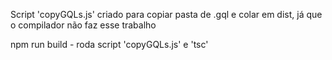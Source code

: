 Script 'copyGQLs.js' criado para copiar pasta de .gql e colar em dist, já que o compilador não faz esse trabalho

npm run build - roda script 'copyGQLs.js' e 'tsc'
